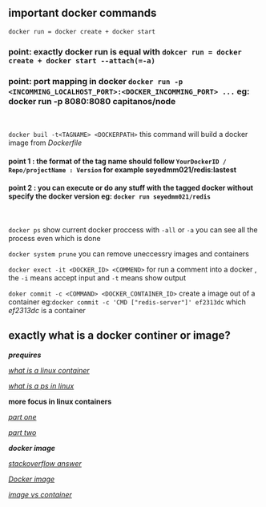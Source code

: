 ## important docker commands

```docker run = docker create + docker start```

### point: exactly docker run is equal with ```dokcer run = docker create + docker start --attach(=-a)```

### point: port mapping in docker ```docker run -p <INCOMMING_LOCALHOST_PORT>:<DOCKER_INCOMMING_PORT> ...``` eg: docker run -p 8080:8080 capitanos/node

<br />

```docker buil -t<TAGNAME> <DOCKERPATH>```    this command will build a docker image from *Dockerfile*

#### point 1 : the format of the tag name should follow `YourDockerID / Repo/projectName : Version` for example seyedmm021/redis:lastest 

#### point 2 : you can execute or do any stuff with the tagged docker without specify the docker version eg: `docker run seyedmm021/redis`
<br />

```docker ps``` show current docker proccess with `-all` or `-a` you can see all the process even which is done
<br />

```docker system prune``` you can remove uneccessry images and containers
<br />

```docker exect -it <DOCKER_ID> <COMMEND>``` for run a comment into a docker , the `-i`  means accept input and `-t` means show output
<br />

```doker commit -c <COMMAND> <DOCKER_CONTAINER_ID>``` create a image out of a container eg:`docker commit -c 'CMD ["redis-server"]' ef2313dc` which *ef2313dc* is a container
<br />

## exactly what is a docker continer or image?

***prequires***

[*what is a linux container*](https://opensource.com/resources/what-are-linux-containers)

[*what is a ps in linux*](https://www.geeksforgeeks.org/ps-command-in-linux-with-examples/)

**more focus in linux containers**

[*part one*](https://www.linuxjournal.com/content/everything-you-need-know-about-linux-containers-part-i-linux-control-groups-and-process)

[*part two*](https://www.linuxjournal.com/content/everything-you-need-know-about-linux-containers-part-ii-working-linux-containers-lxc)

***docker image***

[*stackoverflow answer*](https://stackoverflow.com/questions/27359771/whats-inside-a-docker-image-container)

[*Docker image*](https://searchitoperations.techtarget.com/definition/Docker-image)

[*image vs container*](https://stackify.com/docker-image-vs-container-everything-you-need-to-know/)

